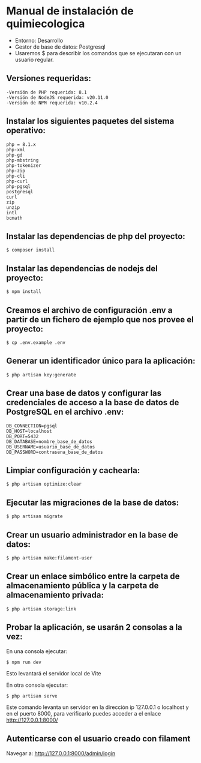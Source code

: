 # Manual de instalación de quimiecologica

* Entorno: Desarrollo
* Gestor de base de datos: Postgresql
* Usaremos $ para describir los comandos que se ejecutaran con un usuario regular.

## Versiones requeridas:

    -Versión de PHP requerida: 8.1
    -Versión de NodeJS requerida: v20.11.0
    -Versión de NPM requerida: v10.2.4

## Instalar los siguientes paquetes del sistema operativo:

    php = 8.1.x
    php-xml
    php-gd
    php-mbstring
    php-tokenizer
    php-zip
    php-cli
    php-curl
    php-pgsql
    postgresql
    curl
    zip
    unzip
    intl
    bcmath

## Instalar las dependencias de php del proyecto:

    $ composer install

## Instalar las dependencias de nodejs del proyecto:

    $ npm install

## Creamos el archivo de configuración .env a partir de un fichero de ejemplo que nos provee el proyecto:

    $ cp .env.example .env

## Generar un identificador único para la aplicación:

    $ php artisan key:generate

## Crear una base de datos y configurar las credenciales de acceso a la base de datos de PostgreSQL en el archivo .env:

    DB_CONNECTION=pgsql
    DB_HOST=localhost
    DB_PORT=5432
    DB_DATABASE=nombre_base_de_datos
    DB_USERNAME=usuario_base_de_datos
    DB_PASSWORD=contrasena_base_de_datos

## Limpiar configuración y cachearla:

    $ php artisan optimize:clear

## Ejecutar las migraciones de la base de datos:

    $ php artisan migrate

## Crear un usuario administrador en la base de datos:

    $ php artisan make:filament-user

## Crear un enlace simbólico entre la carpeta de almacenamiento pública y la carpeta de almacenamiento privada:

    $ php artisan storage:link

## Probar la aplicación, se usarán 2 consolas a la vez:

En una consola ejecutar:

    $ npm run dev

Esto levantará el servidor local de Vite

En otra consola ejecutar:

    $ php artisan serve

Este comando levanta un servidor en la dirección ip 127.0.0.1 o localhost y en
el puerto 8000, para verificarlo puedes acceder a el enlace http://127.0.0.1:8000/

## Autenticarse con el usuario creado con filament

Navegar a: http://127.0.0.1:8000/admin/login
